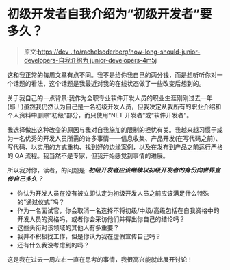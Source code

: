 # 初级开发者自我介绍为“初级开发者”要多久？

> 原文:[https://dev . to/rachelsoderberg/how-long-should-junior-developers-自我介绍为 junior-developers-4m5j](https://dev.to/rachelsoderberg/how-long-should-junior-developers-introduce-themselves-as-junior-developers-4m5j)

这和我正常的每周文章有点不同。我不是给你我自己的两分钱，而是想听听你对一个话题的看法，这个话题是我最近对我的在线状态做了一些改变后想到的。

关于我自己的一点背景:我作为全职专业软件开发人员的职业生涯刚刚过去一年(耶！)虽然我仍然认为自己是一名初级开发人员，但我决定从我所有的职业介绍和个人资料中删除“初级”部分，而只使用“NET 开发者”或“软件开发者”。

我选择做出这种改变的原因与我对自我施加的限制的担忧有关。我越来越习惯于成为一名优秀的开发人员所需的许多事情——信息收集、产品开发(在写代码之前)、写代码、以实用的方式重构、找到好的边缘案例，以及在发布到产品之前运行严格的 QA 流程。我当然不是专家，但我开始感觉到事情的进展。

所以我对你，读者，的问题是:
***初级开发者应该继续以初级开发者的身份向世界宣传自己多久？***

*   你认为开发人员在没有被立即认定为初级开发人员之前应该满足什么特殊的“通过仪式”吗？
*   作为一名面试官，你会取消一名选择不将初级/中级/高级包括在自我资格中的开发人员的资格吗，或者你会采访他们并得出你自己的结论吗？
*   这些头衔对该领域的其他人有多重要？
*   我并不积极找工作，但是你认为我在虚假宣传自己吗？
*   还有什么我没考虑到的吗？

这是我在过去一周左右一直在思考的事情，我很高兴能就此展开讨论！